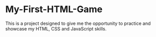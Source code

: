 # My-First-HTML-Game
This is a project designed to give me the opportunity to practice and showcase my HTML, CSS and JavaScript skills. 
